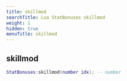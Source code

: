 ```yaml
---
title: skillmod
searchTitle: Lua StatBonuses skillmod
weight: 1
hidden: true
menuTitle: skillmod
---
```

## skillmod
```lua
StatBonuses:skillmod(number idx); -- number
```
